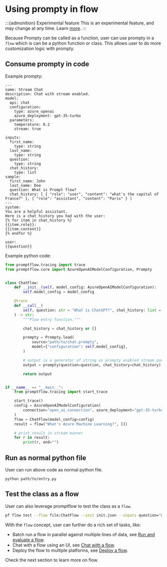 # Using prompty in flow

:::{admonition} Experimental feature
This is an experimental feature, and may change at any time. Learn [more](../faq.md#stable-vs-experimental).
:::

Because Prompty can be called as a function, user can use prompty in a `flow` which is can be a python function or class.
This allows user to do more customization logic with prompty.


## Consume prompty in code

Example prompty: 

```text
---
name: Stream Chat
description: Chat with stream enabled.
model:
  api: chat
  configuration:
    type: azure_openai
    azure_deployment: gpt-35-turbo
  parameters:
    temperature: 0.2
    stream: true

inputs:
  first_name:
    type: string
  last_name:
    type: string
  question:
    type: string
  chat_history:
    type: list
sample:
  first_name: John
  last_name: Doe
  question: What is Prompt flow?
  chat_history: [ { "role": "user", "content": "what's the capital of France?" }, { "role": "assistant", "content": "Paris" } ]
---
system:
You are a helpful assistant.
Here is a chat history you had with the user:
{% for item in chat_history %}
{{item.role}}:
{{item.content}}
{% endfor %}

user:
{{question}}
```

Example python code:
```python
from promptflow.tracing import trace
from promptflow.core import AzureOpenAIModelConfiguration, Prompty


class ChatFlow:
    def __init__(self, model_config: AzureOpenAIModelConfiguration):
        self.model_config = model_config

    @trace
    def __call__(
        self, question: str = "What is ChatGPT?", chat_history: list = None
    ) -> str:
        """Flow entry function."""

        chat_history = chat_history or []

        prompty = Prompty.load(
            source="path/to/chat.prompty",
            model={"configuration": self.model_config},
        )

        # output is a generator of string as prompty enabled stream parameter
        output = prompty(question=question, chat_history=chat_history)

        return output


if __name__ == "__main__":
    from promptflow.tracing import start_trace

    start_trace()
    config = AzureOpenAIModelConfiguration(
        connection="open_ai_connection", azure_deployment="gpt-35-turbo"
    )
    flow = ChatFlow(model_config=config)
    result = flow("What's Azure Machine Learning?", [])

    # print result in stream manner
    for r in result:
        print(r, end="")
```

## Run as normal python file

User can run above code as normal python file.

```batch
python path/to/entry.py
```

## Test the class as a flow

User can also leverage promptflow to test the class as a `flow`.

```bash
pf flow test --flow file:ChatFlow --init init.json --inputs question="What is ChatGPT?"
```

With the `flow` concept, user can further do a rich set of tasks, like:
- Batch run a flow in parallel against multiple lines of data, see [Run and evaluate a flow](../run-and-evaluate-a-flow/index.md).
- Chat with a flow using an UI, see [Chat with a flow](../chat-with-a-flow/index.md).
- Deploy the flow to multiple platforms, see [Deploy a flow](../deploy-a-flow/index.md).

Check the next section to learn more on flow.

